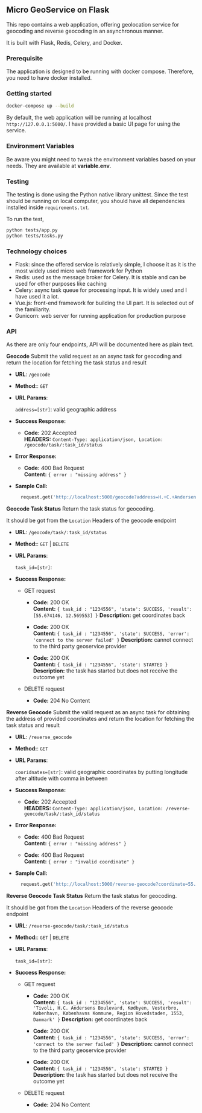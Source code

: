 ## Micro GeoService on Flask

This repo contains a web application, offering geolocation service for geocoding and reverse geocoding in an asynchronous manner.

It is built with Flask, Redis, Celery, and Docker.

### Prerequisite
The application is designed to be running with docker compose. Therefore, you need to have docker installed.

### Getting started

```sh
docker-compose up --build
```

By default, the web application will be running at localhost `http://127.0.0.1:5000/`. I have provided
a basic UI page for using the service.

### Environment Variables

Be aware you might need to tweak the environment variables based on your needs. 
They are available at **variable.env**. 

### Testing
The testing is done using the Python native library unittest. 
Since the test should be running on local computer, you should have all dependencies installed inside `requirements.txt`.

To run the test, 

```sh
python tests/app.py
python tests/tasks.py
```

### Technology choices

- Flask: since the offered service is relatively simple, I choose it as it is the most widely used micro web framework for Python
- Redis: used as the message broker for Celery. It is stable and can be used for other purposes like caching
- Celery: async task queue for processing input. It is widely used and I have used it a lot.
- Vue.js: front-end framework for building the UI part. It is selected out of the familiarity.
- Gunicorn: web server for running application for production purpose

### API

As there are only four endpoints, API will be documented here as plain text.

**Geocode**
Submit the valid request as an async task for geocoding and return the location for fetching the task status and result

* **URL**:  `/geocode`
* **Method:**: `GET`
*  **URL Params**:

   `address=[str]`: valid geographic address 

* **Success Response:**

  * **Code:** 202 Accepted <br />
    **HEADERS:** `Content-Type: application/json, Location: /geocode/task/:task_id/status`
 
* **Error Response:**

  * **Code:** 400 Bad Request <br />
    **Content:** `{ error : "missing address" }`

* **Sample Call:**

  ```Python
    request.get('http://localhost:5000/geocode?address=H.+C.+Andersens+Blvd.+27,+1553+K%C3%B8benhavn+V,+Denmark')
  ```

**Geocode Task Status**
Return the task status for geocoding.

It should be got from the `Location` Headers of the geocode endpoint 

* **URL**:  `/geocode/task/:task_id/status`
* **Method:**: `GET` | `DELETE`
*  **URL Params**:

   `task_id=[str]`: 

* **Success Response:**

  * GET request
      * **Code:** 200 OK <br />
        **Content:** `{ task_id : "1234556", 'state': SUCCESS, 'result': [55.674146, 12.569553] }`
        **Description:** get coordinates back
      
      * **Code:** 200 OK <br />
        **Content:** `{ task_id : "1234556", 'state': SUCCESS, 'error': 'connect to the server failed' }`
        **Description:** cannot connect to the third party geoservice provider
        
      * **Code:** 200 OK <br />
        **Content:** `{ task_id : "1234556", 'state': STARTED }`
        **Description:** the task has started but does not receive the outcome yet
        
  * DELETE request
      * **Code:** 204 No Content 


**Reverse Geocode**
Submit the valid request as an async task for obtaining the address of provided coordinates 
and return the location for fetching the task status and result

* **URL**:  `/reverse_geocode`
* **Method:**: `GET`
*  **URL Params**:

   `cooridnates=[str]`: valid geographic coordinates by putting longitude after altitude with comma in between

* **Success Response:**

  * **Code:** 202 Accepted <br />
    **HEADERS:** `Content-Type: application/json, Location: /reverse-geocode/task/:task_id/status`
 
* **Error Response:**

  * **Code:** 400 Bad Request <br />
    **Content:** `{ error : "missing address" }`
    
  * **Code:** 400 Bad Request <br />
    **Content:** `{ error : "invalid coordinate" }`
     

* **Sample Call:**

  ```Python
    request.get('http://localhost:5000/reverse-geocode?coordinate=55.674146,12.569553')
  ```

**Reverse Geocode Task Status**
Return the task status for geocoding.

It should be got from the `Location` Headers of the reverse geocode endpoint 

* **URL**:  `/reverse-geocode/task/:task_id/status`
* **Method:**: `GET` | `DELETE`
*  **URL Params**:

   `task_id=[str]`: 

* **Success Response:**

  * GET request
      * **Code:** 200 OK <br />
        **Content:** `{ task_id : "1234556", 'state': SUCCESS, 'result': 'Tivoli, H.C. Andersens Boulevard, Kødbyen, Vesterbro, København, Københavns Kommune, Region Hovedstaden, 1553, Danmark' }`
        **Description:** get coordinates back
      
      * **Code:** 200 OK <br />
        **Content:** `{ task_id : "1234556", 'state': SUCCESS, 'error': 'connect to the server failed' }`
        **Description:** cannot connect to the third party geoservice provider
        
      * **Code:** 200 OK <br />
        **Content:** `{ task_id : "1234556", 'state': STARTED }`
        **Description:** the task has started but does not receive the outcome yet
        
  * DELETE request
      * **Code:** 204 No Content 
